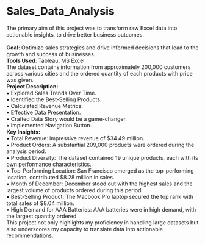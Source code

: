# Sales_Data_Analysis
The primary aim of this project was to transform raw Excel data into actionable insights, to drive better business outcomes.
<br>
<br>
**Goal**: Optimize sales strategies and drive informed decisions that lead to the growth and success of businesses.
<br>
**Tools Used**: Tableau, MS Excel 
<br>
The dataset contains information from approximately 200,000 customers across various cities and the ordered quantity of each products with price was given.
<br>
**Project Description:**
<br>
• Explored Sales Trends Over Time.
<br>
• Identified the Best-Selling Products.
<br>
• Calculated Revenue Metrics.
<br>
• Effective Data Presentation. 
<br>
• Crafted Data Story would be a game-changer.
<br>
• Implemented Navigation Button.
<br>
**Key Insights:** 
<br>
• Total Revenue: impressive revenue of $34.49 million.
<br>
• Product Orders: A substantial 209,000 products were ordered during the analysis period. 
<br>
• Product Diversity: The dataset contained 19 unique products, each with its own performance characteristics. 
<br>
• Top-Performing Location: San Francisco emerged as the top-performing location, contributed $8.28 million in sales.
<br>
• Month of December: December stood out with the highest sales and the largest volume of products ordered during this period.
<br>
• Best-Selling Product: The Macbook Pro laptop secured the top rank with total sales of $8.04 million.
<br>
• High Demand for AAA Batteries: AAA batteries were in high demand, with the largest quantity ordered.
<br>
This project not only highlights my proficiency in handling large datasets but also underscores my capacity to translate data into actionable recommendations.
